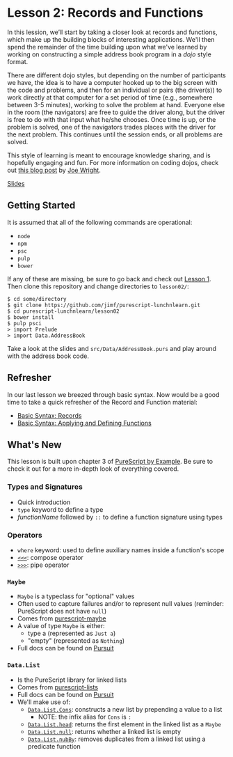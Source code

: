 # Lesson 2: Records and Functions

In this lession, we’ll start by taking a closer look at records and functions,
which make up the building blocks of interesting applications. We'll then spend
the remainder of the time building upon what we've learned by working on
constructing a simple address book program in a _dojo_ style format.

There are different dojo styles, but depending on the number of participants we
have, the idea is to have a computer hooked up to the big screen with the code
and problems, and then for an individual or pairs (the driver(s)) to work
directly at that computer for a set period of time (e.g., somewhere between 3-5
minutes), working to solve the problem at hand.  Everyone else in the room (the
navigators) are free to guide the driver along, but the driver is free to do
with that input what he/she chooses. Once time is up, or the problem is solved,
one of the navigators trades places with the driver for the next problem.  This
continues until the session ends, or all problems are solved.

This style of learning is meant to encourage knowledge sharing, and is hopefully
engaging and fun. For more information on coding dojos, check out
[this blog post](http://code.joejag.com/2009/the-coding-dojo.html) by
[Joe Wright](https://twitter.com/joe_jag).

[Slides](https://speakerdeck.com/jimf/purescript-lunch-n-learn-lesson-2)

## Getting Started

It is assumed that all of the following commands are operational:

- `node`
- `npm`
- `psc`
- `pulp`
- `bower`

If any of these are missing, be sure to go back and check out
[Lesson 1](https://github.com/jimf/purescript-lunchnlearn/tree/master/lesson01).
Then clone this repository and change directories to `lesson02/`:

    $ cd some/directory
    $ git clone https://github.com/jimf/purescript-lunchnlearn.git
    $ cd purescript-lunchnlearn/lesson02
    $ bower install
    $ pulp psci
    > import Prelude
    > import Data.AddressBook

Take a look at the slides and `src/Data/AddressBook.purs` and play around with
the address book code.

## Refresher

In our last lesson we breezed through basic syntax. Now would be a good time to
take a quick refresher of the Record and Function material:

- [Basic Syntax: Records](https://github.com/jimf/purescript-lunchnlearn/tree/master/lesson01#records)
- [Basic Syntax: Applying and Defining Functions](https://github.com/jimf/purescript-lunchnlearn/tree/master/lesson01#applying-functions)

## What's New

This lesson is built upon chapter 3 of [PureScript by Example](https://leanpub.com/purescript/read#leanpub-auto-functions-and-records).
Be sure to check it out for a more in-depth look of everything covered.

### Types and Signatures

- Quick introduction
- `type` keyword to define a type
- _functionName_ followed by `::` to define a function signature using types

### Operators

- `where` keyword: used to define auxiliary names inside a function's scope
- [`<<<`](https://github.com/purescript/purescript-prelude/blob/v0.1.5/docs/Prelude.md#-2): compose operator
- [`>>>`](https://github.com/purescript/purescript-prelude/blob/v0.1.5/docs/Prelude.md#-3): pipe operator

### `Maybe`

- `Maybe` is a typeclass for "optional" values
- Often used to capture failures and/or to represent null values (reminder: PureScript does not have `null`)
- Comes from [purescript-maybe](https://github.com/purescript/purescript-maybe)
- A value of type `Maybe` is either:
  - type a (represented as `Just a`)
  - "empty" (represented as `Nothing`)
- Full docs can be found on [Pursuit](https://pursuit.purescript.org/packages/purescript-maybe)

### `Data.List`

- Is the PureScript library for linked lists
- Comes from [purescript-lists](https://github.com/purescript/purescript-lists)
- Full docs can be found on [Pursuit](https://pursuit.purescript.org/packages/purescript-lists)
- We'll make use of:
  - [`Data.List.Cons`](https://github.com/purescript/purescript-lists/blob/v0.7.9/docs/Data/List.md#list): constructs a new list by prepending a value to a list
    - NOTE: the infix alias for `Cons` is `:`
  - [`Data.List.head`](https://github.com/purescript/purescript-lists/blob/v0.7.9/docs/Data/List.md#head): returns the first element in the linked list as a `Maybe`
  - [`Data.List.null`](https://github.com/purescript/purescript-lists/blob/v0.7.9/docs/Data/List.md#null): returns whether a linked list is empty
  - [`Data.List.nubBy`](https://github.com/purescript/purescript-lists/blob/v0.7.9/docs/Data/List.md#nubby): removes duplicates from a linked list using a predicate function
